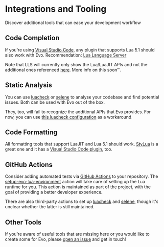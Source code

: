 # Integrations and Tooling

Discover additional tools that can ease your development workflow

## Code Completion

If you're using [Visual Studio Code](https://code.visualstudio.com/), any plugin that supports Lua 5.1 should also work with Evo. Recommendation: [Lua Language Server](https://marketplace.visualstudio.com/items?itemName=sumneko.lua)

Note that LLS will currently only show the Lua/LuaJIT APIs and not the additional ones referenced [here](/docs/category/api/). More info on this soon™.

## Static Analysis

You can use [luacheck](https://github.com/lunarmodules/luacheck) or [selene](https://github.com/Kampfkarren/selene) to analyse your codebase and find potential issues. Both can be used with Evo out of the box.

They, too, will fail to recognize the additional APIs that Evo provides. For now, you can use [this luacheck configuration](https://github.com/evo-lua/evo-runtime/blob/main/.luacheckrc) as a workaround.

## Code Formatting

All formatting tools that support LuaJIT and Lua 5.1 should work. [StyLua](https://github.com/JohnnyMorganz/StyLua) is a great one and it has a [Visual Studio Code plugin](https://marketplace.visualstudio.com/items?itemName=JohnnyMorganz.stylua), too.

## GitHub Actions

Consider adding automated tests via [GitHub Actions](https://github.com/features/actions) to your repository. The [setup-evo-lua-environment](https://github.com/marketplace/actions/setup-evo-lua-environment) action will take care of setting up the Lua runtime for you. This action is maintained as part of the project, with the goal of providing a better developer experience.

There are also third-party actions to set up [luacheck](https://github.com/lunarmodules/luacheck) and [selene](https://github.com/NTBBloodbath/selene-action), though it's unclear whether the latter is still maintained.

## Other Tools

If you're aware of useful tools that are missing here or you would like to create some for Evo, please [open an issue](https://github.com/evo-lua/evo-lua.github.io/issues/new) and get in touch!
